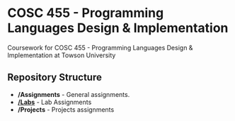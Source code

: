 # COSC 455 - Programming Languages Design & Implementation

Coursework for COSC 455 - Programming Languages Design & Implementation at Towson University

## Repository Structure

- **/Assignments** - General assignments.
- [**/Labs**](Labs) - Lab Assignments
- **/Projects** - Projects assignments

